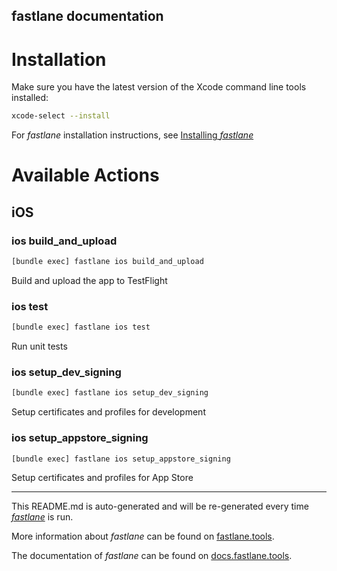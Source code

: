 fastlane documentation
----

# Installation

Make sure you have the latest version of the Xcode command line tools installed:

```sh
xcode-select --install
```

For _fastlane_ installation instructions, see [Installing _fastlane_](https://docs.fastlane.tools/#installing-fastlane)

# Available Actions

## iOS

### ios build_and_upload

```sh
[bundle exec] fastlane ios build_and_upload
```

Build and upload the app to TestFlight

### ios test

```sh
[bundle exec] fastlane ios test
```

Run unit tests

### ios setup_dev_signing

```sh
[bundle exec] fastlane ios setup_dev_signing
```

Setup certificates and profiles for development

### ios setup_appstore_signing

```sh
[bundle exec] fastlane ios setup_appstore_signing
```

Setup certificates and profiles for App Store

----

This README.md is auto-generated and will be re-generated every time [_fastlane_](https://fastlane.tools) is run.

More information about _fastlane_ can be found on [fastlane.tools](https://fastlane.tools).

The documentation of _fastlane_ can be found on [docs.fastlane.tools](https://docs.fastlane.tools).
